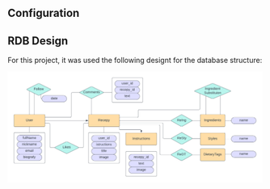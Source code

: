 ## Configuration

## RDB Design

For this project, it was used the following designt for the database structure:

<p align="center"><img src="images/db_architecture.png" width="800" alt="DB design"></p>